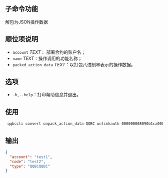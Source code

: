 ## 子命令功能
解包为JSON操作数据

## 顺位项说明
- `account` _TEXT_： 部署合约的账户名；
- `name` _TEXT_：操作调用的功能名称；
- `packed_action_data` _TEXT_：以打包八进制串表示的操作数据。
  
## 选项

- `-h,--help`：打印帮助信息并退出。

## 使用


```sh
 qqbccli convert unpack_action_data QQBC unlinkauth 000000008090b1ca000000000091b1ca000075982aea3055
```

## 输出


```json
{
  "account": "test1",
  "code": "test2",
  "type": "QQBCQQBC"
}
```
